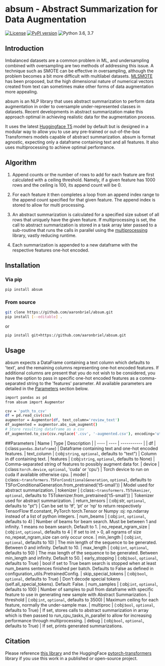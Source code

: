 # absum - Abstract Summarization for Data Augmentation

[![License](https://img.shields.io/badge/License-Apache%202.0-blue.svg)](https://opensource.org/licenses/Apache-2.0)
[![PyPI version](https://badge.fury.io/py/absum.svg)](https://badge.fury.io/py/absum)
![Python 3.6, 3.7](https://img.shields.io/badge/python-3.6%20%7C%203.7-green.svg)

## Introduction
Imbalanced datasets are a common problem in ML, and undersampling combined with oversampling are two methods of addressing this issue. 
A technique such as SMOTE can be effective in oversampling, although the problem becomes a bit more difficult with multilabel datasets. 
[MLSMOTE](https://www.sciencedirect.com/science/article/abs/pii/S0950705115002737) has been proposed, but the high dimensional nature of numerical vectors created from text can sometimes make other forms of data augmentation more appealing.

absum is an NLP library that uses abstract summarization to perform data augmentation in order to oversample under-represented classes in datasets. Recent developments in abstract summarization make this approach optimal in achieving realistic data for the augmentation process.

It uses the latest [Huggingface T5](https://huggingface.co/transformers/model_doc/t5.html) model by default but is designed in a modular way to allow you to use any pre-trained or out-of-the-box Transformers models capable of abstract summarization. 
absum is format agnostic, expecting only a dataframe containing text and all features. It also uses multiprocessing to achieve optimal performance.

## Algorithm
1. Append counts or the number of rows to add for each feature are first calculated with a ceiling threshold. Namely, if a given feature has 1000 rows and the ceiling is 100, its append count will be 0.

2. For each feature it then completes a loop from an append index range to the append count specified for that given feature. The append index is stored
to allow for multi processing.

3. An abstract summarization is calculated for a specified size subset of all rows that uniquely have the given feature. 
If multiprocessing is set, the call to abstract summarization is stored in a task array later passed to a sub-routine that runs the calls in parallel using the [multiprocessing](https://docs.python.org/2/library/multiprocessing.html) library, vastly reducing runtime.

4. Each summarization is appended to a new dataframe with the respective features one-hot encoded. 

## Installation
### Via pip

```bash
pip install absum
```

### From source

```bash
git clone https://github.com/aaronbriel/absum.git
pip install [--editable] .
```

or

```bash
pip install git+https://github.com/aaronbriel/absum.git
```

## Usage

absum expects a DataFrame containing a text column which defaults to 'text', and the remaining columns representing one-hot encoded features.
If additional columns are present that you do not wish to be considered, you have the option to pass in specific one-hot encoded features as a comma-separated string to the 'features' parameter. All available parameters are detailed in the [Parameters](#Parameters) section below.

```bash
import pandas as pd
from absum import Augmentor

csv = 'path_to_csv'
df = pd.read_csv(csv)
augmentor = Augmentor(df, text_column='review_text')
df_augmented = augmentor.abs_sum_augment()
# Store resulting dataframe as a csv
df_augmented.to_csv(csv.replace('.csv', '-augmented.csv'), encoding='utf-8', index=False)
```

##Parameters
| Name | Type | Description |
| ---- | ---- | ----------- |
| df | (:class:`pandas.Dataframe`) | Dataframe containing text and one-hot encoded features.
| text_column | (:obj:`string`, `optional`, defaults to "text") | Column in df containing text.
| features | (:obj:`string`, `optional`, defaults to None) | Comma-separated string of features to possibly augment data for.
| device | (:class:`torch.device`, `optional`, 'cuda' or 'cpu') | Torch device to run on cuda if available otherwise cpu.
| model | (:class:`~transformers.T5ForConditionalGeneration`, `optional`, defaults to T5ForConditionalGeneration.from_pretrained('t5-small')) | Model used for abstract summarization.
| tokenizer | (:class:`~transformers.T5Tokenizer`, `optional`, defaults to T5Tokenizer.from_pretrained('t5-small')) | Tokenizer used for abstract summarization.
| return_tensors | (:obj:str, `optional`, defaults to "pt") | Can be set to ‘tf’, ‘pt’ or ‘np’ to return respectively TensorFlow tf.constant, PyTorch torch.Tensor or Numpy :oj: np.ndarray instead of a list of python integers.
| num_beams | (:obj:`int`, `optional`, defaults to 4) | Number of beams for beam search. Must be between 1 and infinity. 1 means no beam search. Default to 1.
| no_repeat_ngram_size | (:obj:`int`, `optional`, defaults to 4 | If set to int > 0, all ngrams of size no_repeat_ngram_size can only occur once.
| min_length | (:obj:`int`, `optional`, defaults to 10) | The min length of the sequence to be generated. Between 0 and infinity. Default to 10.
| max_length | (:obj:`int`, `optional`, defaults to 50) | The max length of the sequence to be generated. Between min_length and infinity. Default to 50.
| early_stopping | (:obj:`bool`, `optional`, defaults to True) | bool if set to True beam search is stopped when at least num_beams sentences finished per batch. Defaults to False as defined in configuration_utils.PretrainedConfig.
| skip_special_tokens | (:obj:`bool`, `optional`, defaults to True) | Don't decode special tokens (self.all_special_tokens). Default: False.
| num_samples | (:obj:`int`, `optional`, defaults to 100) | Number of samples to pull from dataframe with specific feature to use in generating new sample with Abstract Summarization.
| threshold | (:obj:`int`, `optional`, defaults to 3500) | Maximum ceiling for each feature, normally the under-sample max.
| multiproc | (:obj:`bool`, `optional`, defaults to True) | If set, stores calls to abstract summarization in array which is then passed to run_cpu_tasks_in_parallel to allow for increasing performance through multiprocessing.
| debug | (:obj:`bool`, `optional`, defaults to True) | If set, prints generated summarizations.

## Citation

Please reference [this library](https://github.com/aaronbriel/absum) and the HuggingFace [pytorch-transformers](https://github.com/huggingface/pytorch-transformers) library if you use this work in a published or open-source project.
